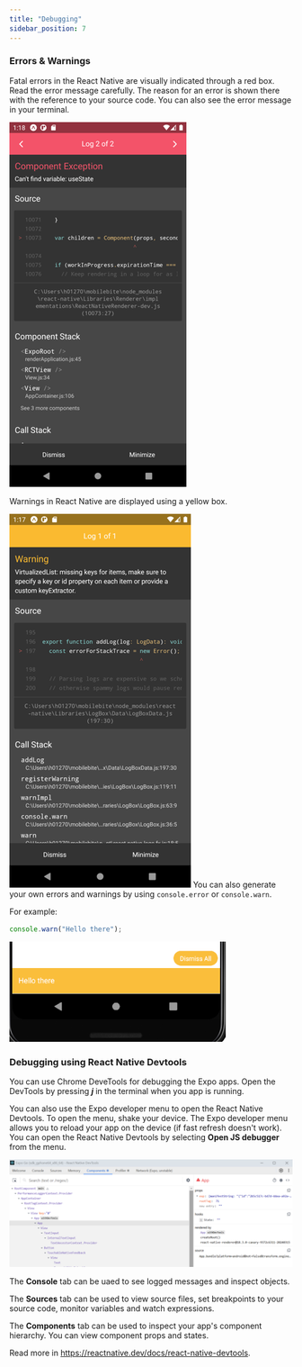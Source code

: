 ```yaml
---
title: "Debugging"
sidebar_position: 7
---
```

### Errors & Warnings

Fatal errors in the React Native are visually indicated through a red box. Read the error message carefully. The reason for an error is shown there with the reference to your source code. You can also see the error message in your terminal.

![w:220 bg right](img/error.png)

Warnings in React Native are displayed using a yellow box.

![w:220 bg right](img/warning.png)
You can also generate your own errors and warnings by using `console.error` or `console.warn`.

For example:
```js
console.warn("Hello there");
```
![](img/consoleWarn.png)

### Debugging using React Native Devtools
You can use Chrome DeveTools for debugging the Expo apps. Open the DevTools by pressing ***j*** in the terminal when you app is running.

You can also use the Expo developer menu to open the React Native Devtools. To open the menu, shake your device. The Expo developer menu allows you to reload your app on the device (if fast refresh doesn't work). You can open the React Native Devtools by selecting **Open JS debugger** from the menu.

![](img/devtools.png)

The **Console** tab can be uaed to see logged messages and inspect objects.

The **Sources** tab can be used to view source files, set breakpoints to your source code, monitor variables and watch expressions.

The **Components** tab can be used to inspect your app's component hierarchy. You can view component props and states.

Read more in https://reactnative.dev/docs/react-native-devtools.
